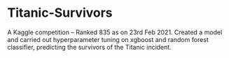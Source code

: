 # Titanic-Survivors
A Kaggle competition – Ranked 835 as on 23rd Feb 2021. Created a model and carried out hyperparameter tuning on xgboost and random forest classifier, predicting the survivors of the Titanic incident.
